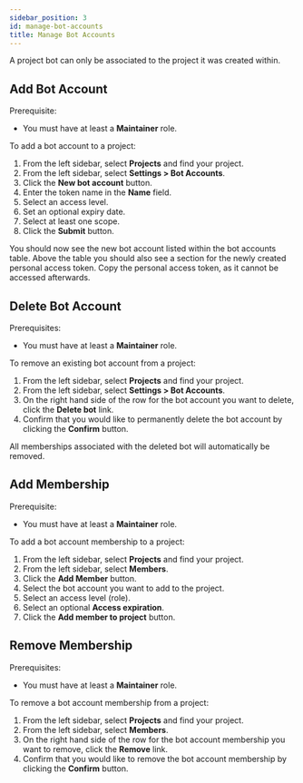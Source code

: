 ```yaml
---
sidebar_position: 3
id: manage-bot-accounts
title: Manage Bot Accounts
---
```


A project bot can only be associated to the project it was created within.

## Add Bot Account

Prerequisite:

- You must have at least a **Maintainer** role.

To add a bot account to a project:

1. From the left sidebar, select **Projects** and find your project.
2. From the left sidebar, select **Settings > Bot Accounts**.
3. Click the **New bot account** button.
4. Enter the token name in the **Name** field.
5. Select an access level.
6. Set an optional expiry date.
7. Select at least one scope.
8. Click the **Submit** button.

You should now see the new bot account listed within the bot accounts table. Above the table you should also see a section for the newly created personal access token. Copy the personal access token, as it cannot be accessed afterwards.

## Delete Bot Account

Prerequisites:

- You must have at least a **Maintainer** role.

To remove an existing bot account from a project:

1. From the left sidebar, select **Projects** and find your project.
2. From the left sidebar, select **Settings > Bot Accounts**.
3. On the right hand side of the row for the bot account you want to delete, click the **Delete bot** link.
4. Confirm that you would like to permanently delete the bot account by clicking the **Confirm** button.

All memberships associated with the deleted bot will automatically be removed.

## Add Membership

Prerequisite:

- You must have at least a **Maintainer** role.

To add a bot account membership to a project:

1. From the left sidebar, select **Projects** and find your project.
2. From the left sidebar, select **Members**.
3. Click the **Add Member** button.
4. Select the bot account you want to add to the project.
5. Select an access level (role).
6. Select an optional **Access expiration**.
7. Click the **Add member to project** button.

## Remove Membership

Prerequisites:

- You must have at least a **Maintainer** role.

To remove a bot account membership from a project:

1. From the left sidebar, select **Projects** and find your project.
2. From the left sidebar, select **Members**.
3. On the right hand side of the row for the bot account membership you want to remove, click the **Remove** link.
4. Confirm that you would like to remove the bot account membership by clicking the **Confirm** button.
